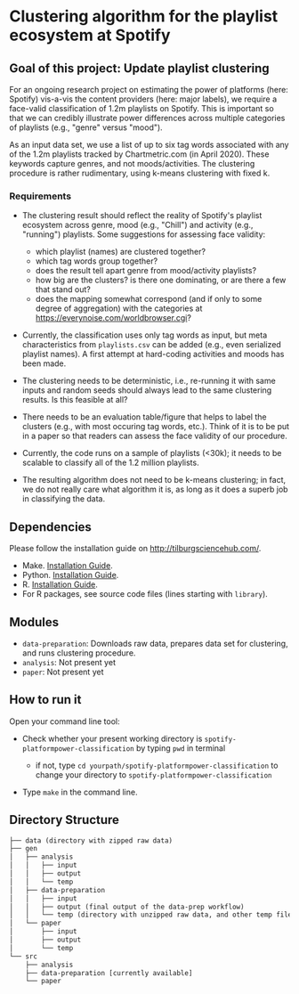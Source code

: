 # Clustering algorithm for the playlist ecosystem at Spotify

## Goal of this project: Update playlist clustering

For an ongoing research project on estimating the power of platforms (here:
Spotify) vis-a-vis the content providers (here: major labels), we require
a face-valid classification of 1.2m playlists on Spotify. This is important
so that we can credibly illustrate power differences across multiple categories of playlists 
(e.g., "genre" versus "mood"). 

As an input data set, we use a list of up to six tag words associated with
any of the 1.2m playlists tracked by Chartmetric.com (in April 2020). 
These keywords capture genres, and not moods/activities. 
The clustering procedure is rather rudimentary, using k-means 
clustering with fixed k.

### Requirements

- The clustering result should reflect the reality of Spotify's playlist ecosystem 
across genre, mood (e.g., "Chill") and activity (e.g., "running") playlists.
Some suggestions for assessing face validity: 
	- which playlist (names) are clustered together?
	- which tag words group together?
	- does the result tell apart genre from mood/activity playlists?
	- how big are the clusters? is there one dominating, or are there a few that stand out?
	- does the mapping somewhat correspond (and if only to some degree 
	of aggregation) with the categories at https://everynoise.com/worldbrowser.cgi?

- Currently, the classification uses only tag words as input, but meta characteristics from `playlists.csv` can be added
(e.g., even serialized playlist names). A first attempt at hard-coding activities and moods has been made.

- The clustering needs to be deterministic, i.e., re-running it with same inputs
and random seeds should always lead to the same clustering results. Is this feasible at all?

- There needs to be an evaluation table/figure that helps to label the clusters
(e.g., with most occuring tag words, etc.). Think of it is to be put in a paper
so that readers can assess the face validity of our procedure.

- Currently, the code runs on a sample of playlists (<30k); it needs to be scalable to 
classify all of the 1.2 million playlists.

- The resulting algorithm does not need to be k-means clustering; in fact, we do not
really care what algorithm it is, as long as it does a superb job in classifying the data.
 
 
## Dependencies

Please follow the installation guide on http://tilburgsciencehub.com/.

- Make. [Installation Guide](http://tilburgsciencehub.com/setup/make).
- Python. [Installation Guide](http://tilburgsciencehub.com/setup/python/).
- R. [Installation Guide](http://tilburgsciencehub.com/setup/r/).
- For R packages, see source code files (lines starting with `library`).

## Modules

- `data-preparation`: Downloads raw data, prepares data set for clustering, and runs clustering procedure.
- `analysis`: Not present yet
- `paper`: Not present yet

## How to run it

Open your command line tool:

- Check whether your present working directory is  `spotify-platformpower-classification` by typing `pwd` in terminal

  - if not, type `cd yourpath/spotify-platformpower-classification` to change your directory to `spotify-platformpower-classification`

- Type `make` in the command line. 

## Directory Structure

```txt
├── data (directory with zipped raw data)
├── gen
│   ├── analysis
│   │   ├── input
│   │   ├── output
│   │   └── temp
│   ├── data-preparation
│   │   ├── input
│   │   ├── output (final output of the data-prep workflow)
│   │   └── temp (directory with unzipped raw data, and other temp files)
│   └── paper
│       ├── input
│       ├── output
│       └── temp
└── src
    ├── analysis
    ├── data-preparation [currently available]
    └── paper
```
